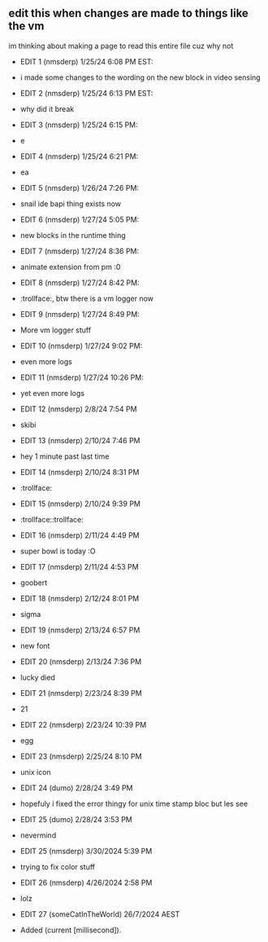 ## edit this when changes are made to things like the vm
im thinking about making a page to read this entire file cuz why not
    
- EDIT 1 (nmsderp) 1/25/24 6:08 PM EST:
- i made some changes to the wording on the new block in video sensing
   
- EDIT 2 (nmsderp) 1/25/24 6:13 PM EST:
- why did it break
   
- EDIT 3 (nmsderp) 1/25/24 6:15 PM:
- e
  
- EDIT 4 (nmsderp) 1/25/24 6:21 PM:
- ea
  
- EDIT 5 (nmsderp) 1/26/24 7:26 PM:
- snail ide bapi thing exists now
  
- EDIT 6 (nmsderp) 1/27/24 5:05 PM:
- new blocks in the runtime thing
  
- EDIT 7 (nmsderp) 1/27/24 8:36 PM:
- animate extension from pm :0

- EDIT 8 (nmsderp) 1/27/24 8:42 PM:
- :trollface:, btw there is a vm logger now

- EDIT 9 (nmsderp) 1/27/24 8:49 PM:
- More vm logger stuff
  
- EDIT 10 (nmsderp) 1/27/24 9:02 PM:
- even more logs
  
- EDIT 11 (nmsderp) 1/27/24 10:26 PM:
- yet even more logs
  
- EDIT 12 (nmsderp) 2/8/24 7:54 PM
- skibi

- EDIT 13 (nmsderp) 2/10/24 7:46 PM
- hey 1 minute past last time

- EDIT 14 (nmsderp) 2/10/24 8:31 PM
- :trollface:
  
- EDIT 15 (nmsderp) 2/10/24 9:39 PM
- :trollface::trollface:

- EDIT 16 (nmsderp) 2/11/24 4:49 PM
- super bowl is today :O

- EDIT 17 (nmsderp) 2/11/24 4:53 PM
- goobert

- EDIT 18 (nmsderp) 2/12/24 8:01 PM
- sigma

- EDIT 19 (nmsderp) 2/13/24 6:57 PM
- new font

- EDIT 20 (nmsderp) 2/13/24 7:36 PM
- lucky died

- EDIT 21 (nmsderp) 2/23/24 8:39 PM
- 21

- EDIT 22 (nmsderp) 2/23/24 10:39 PM
- egg

- EDIT 23 (nmsderp) 2/25/24 8:10 PM
- unix icon

- EDIT 24 (dumo) 2/28/24 3:49 PM
- hopefuly i fixed the error thingy for unix time stamp bloc but les see

- EDIT 25 (dumo) 2/28/24 3:53 PM
- nevermind

- EDIT 25 (nmsderp) 3/30/2024 5:39 PM
- trying to fix color stuff
- EDIT 26 (nmsderp) 4/26/2024 2:58 PM
- lolz

- EDIT 27 (someCatInTheWorld) 26/7/2024 AEST
- Added (current [millisecond]).
